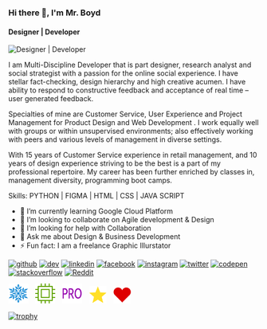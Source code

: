 ### Hi there 👋, I'm Mr. Boyd 
#### Designer | Developer 
![Designer | Developer ](https://pbs.twimg.com/profile_banners/298446284/1637887148/1500x500)

I am Multi-Discipline Developer that is part designer, research analyst and social strategist with a passion for the online social experience. I have stellar fact-checking, design hierarchy and high creative acumen. I have ability to respond to constructive feedback and acceptance of real time – user generated feedback.

Specialties of mine are Customer Service, User Experience and Project Management for Product Design and Web Development . I work equally well with groups or within unsupervised environments; also effectively working with peers and various levels of management in diverse settings.

With 15 years of Customer Service experience in retail management, and 10 years of design experience striving to be the best is a part of my professional repertoire. My career has been further enriched by classes in, management diversity, programming boot camps.

Skills: PYTHON | FIGMA | HTML | CSS | JAVA SCRIPT 

- 🌱 I’m currently learning Google Cloud Platform  
- 👯 I’m looking to collaborate on Agile development & Design 
- 🤔 I’m looking for help with Collaboration  
- 💬 Ask me about Design & Business Development 
- ⚡ Fun fact: I am a freelance Graphic Illurstator


[<img src='https://cdn.jsdelivr.net/npm/simple-icons@3.0.1/icons/github.svg' alt='github' height='40'>](https://github.com/Boyd-Sapeur)  [<img src='https://cdn.jsdelivr.net/npm/simple-icons@3.0.1/icons/dev-dot-to.svg' alt='dev' height='40'>](https://dev.to/boyd_sapeur)  [<img src='https://cdn.jsdelivr.net/npm/simple-icons@3.0.1/icons/linkedin.svg' alt='linkedin' height='40'>](https://www.linkedin.com/in/mrboydaaa/)  [<img src='https://cdn.jsdelivr.net/npm/simple-icons@3.0.1/icons/facebook.svg' alt='facebook' height='40'>](https://www.facebook.com/MrBoydKnows)  [<img src='https://cdn.jsdelivr.net/npm/simple-icons@3.0.1/icons/instagram.svg' alt='instagram' height='40'>](https://www.instagram.com/boyd_sapeur/)  [<img src='https://cdn.jsdelivr.net/npm/simple-icons@3.0.1/icons/twitter.svg' alt='twitter' height='40'>](https://twitter.com/boyd_sapeur)  [<img src='https://cdn.jsdelivr.net/npm/simple-icons@3.0.1/icons/codepen.svg' alt='codepen' height='40'>](https://codepen.io/boyd-sapeur)  [<img src='https://cdn.jsdelivr.net/npm/simple-icons@3.0.1/icons/stackoverflow.svg' alt='stackoverflow' height='40'>](https://stackoverflow.com/users/15100230)  [<img src='https://cdn.jsdelivr.net/npm/simple-icons@3.0.1/icons/reddit.svg' alt='Reddit' height='40'>](https://www.reddit.com/user/MrBoydKnows)  

<a href='https://archiveprogram.github.com/'><img src='https://raw.githubusercontent.com/acervenky/animated-github-badges/master/assets/acbadge.gif' width='40' height='40'></a> <a href='https://docs.github.com/en/developers'><img src='https://raw.githubusercontent.com/acervenky/animated-github-badges/master/assets/devbadge.gif' width='40' height='40'></a> <a href='https://github.com/pricing'><img src='https://raw.githubusercontent.com/acervenky/animated-github-badges/master/assets/pro.gif' width='40' height='40'></a> <a href='https://stars.github.com/'><img src='https://raw.githubusercontent.com/acervenky/animated-github-badges/master/assets/starbadge.gif' width='35' height='35'></a> <a href='https://docs.github.com/en/github/supporting-the-open-source-community-with-github-sponsors'><img src='https://raw.githubusercontent.com/acervenky/animated-github-badges/master/assets/sponsorbadge.gif' width='35' height='35'></a> 

[![trophy](https://github-profile-trophy.vercel.app/?username=Boyd-Sapeur)](https://github.com/ryo-ma/github-profile-trophy)

























